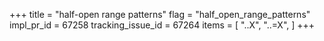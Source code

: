 +++
title = "half-open range patterns"
flag = "half_open_range_patterns"
impl_pr_id = 67258
tracking_issue_id = 67264
items = [
    "..X",
    "..=X",
]
+++

